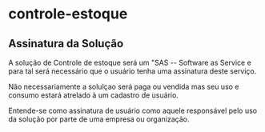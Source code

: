 # controle-estoque


## Assinatura da Solução

A solução de Controle de estoque será um "SAS -- Software as Service e para tal
será necessário que o usuário tenha uma assinatura deste serviço.

Não necessariamente a solulçao será paga ou vendida mas seu uso e consumo estará atrelado à um cadastro de usuário.

Entende-se como assinatura de usuário como aquele responsável pelo uso da solução por parte de uma empresa ou organização.

